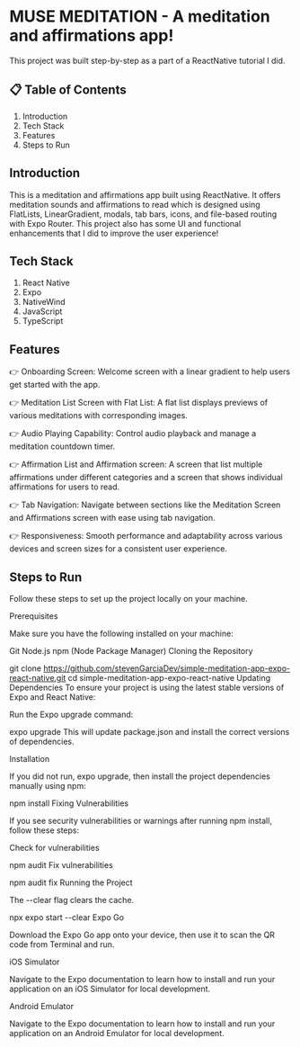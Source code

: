 # MUSE MEDITATION - A meditation and affirmations app!

This project was built step-by-step as a part of a ReactNative tutorial I did.

## 📋 Table of Contents
1. Introduction
2. Tech Stack
3. Features
4. Steps to Run


## Introduction
This is a meditation and affirmations app built using ReactNative. It offers meditation sounds and affirmations to read which is designed using FlatLists, LinearGradient, modals, tab bars, icons, and file-based routing with Expo Router. This project also has some UI and functional enhancements that I did to improve the user experience!


## Tech Stack
1. React Native
2. Expo
3. NativeWind
4. JavaScript
5. TypeScript


## Features
👉 Onboarding Screen: Welcome screen with a linear gradient to help users get started with the app.

👉 Meditation List Screen with Flat List: A flat list displays previews of various meditations with corresponding images.

👉 Audio Playing Capability: Control audio playback and manage a meditation countdown timer.

👉 Affirmation List and Affirmation screen: A screen that list multiple affirmations under different categories and a screen that shows individual affirmations for users to read.

👉 Tab Navigation: Navigate between sections like the Meditation Screen and Affirmations screen with ease using tab navigation.

👉 Responsiveness: Smooth performance and adaptability across various devices and screen sizes for a consistent user experience.


## Steps to Run
Follow these steps to set up the project locally on your machine.

Prerequisites

Make sure you have the following installed on your machine:

Git
Node.js
npm (Node Package Manager)
Cloning the Repository

git clone https://github.com/stevenGarciaDev/simple-meditation-app-expo-react-native.git
cd simple-meditation-app-expo-react-native
Updating Dependencies To ensure your project is using the latest stable versions of Expo and React Native:

Run the Expo upgrade command:

expo upgrade
This will update package.json and install the correct versions of dependencies.

Installation

If you did not run, expo upgrade, then install the project dependencies manually using npm:

npm install
Fixing Vulnerabilities

If you see security vulnerabilities or warnings after running npm install, follow these steps:

Check for vulnerabilities

npm audit
Fix vulnerabilities

npm audit fix
Running the Project

The --clear flag clears the cache.

npx expo start --clear
Expo Go

Download the Expo Go app onto your device, then use it to scan the QR code from Terminal and run.

iOS Simulator

Navigate to the Expo documentation to learn how to install and run your application on an iOS Simulator for local development.

Android Emulator

Navigate to the Expo documentation to learn how to install and run your application on an Android Emulator for local development.

